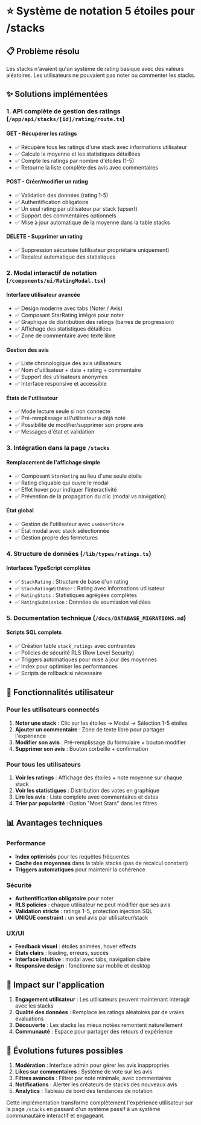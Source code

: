# ⭐ Système de notation 5 étoiles pour /stacks

## 📋 Problème résolu
Les stacks n'avaient qu'un système de rating basique avec des valeurs aléatoires. Les utilisateurs ne pouvaient pas noter ou commenter les stacks.

## ✨ Solutions implémentées

### 1. API complète de gestion des ratings (`/app/api/stacks/[id]/rating/route.ts`)

#### GET - Récupérer les ratings
- ✅ Récupère tous les ratings d'une stack avec informations utilisateur
- ✅ Calcule la moyenne et les statistiques détaillées
- ✅ Compte les ratings par nombre d'étoiles (1-5)
- ✅ Retourne la liste complète des avis avec commentaires

#### POST - Créer/modifier un rating
- ✅ Validation des données (rating 1-5)
- ✅ Authentification obligatoire
- ✅ Un seul rating par utilisateur par stack (upsert)
- ✅ Support des commentaires optionnels
- ✅ Mise à jour automatique de la moyenne dans la table stacks

#### DELETE - Supprimer un rating
- ✅ Suppression sécurisée (utilisateur propriétaire uniquement)
- ✅ Recalcul automatique des statistiques

### 2. Modal interactif de notation (`/components/ui/RatingModal.tsx`)

#### Interface utilisateur avancée
- ✅ Design moderne avec tabs (Noter / Avis)
- ✅ Composant StarRating intégré pour noter
- ✅ Graphique de distribution des ratings (barres de progression)
- ✅ Affichage des statistiques détaillées
- ✅ Zone de commentaire avec texte libre

#### Gestion des avis
- ✅ Liste chronologique des avis utilisateurs
- ✅ Nom d'utilisateur + date + rating + commentaire
- ✅ Support des utilisateurs anonymes
- ✅ Interface responsive et accessible

#### États de l'utilisateur
- ✅ Mode lecture seule si non connecté
- ✅ Pré-remplissage si l'utilisateur a déjà noté
- ✅ Possibilité de modifier/supprimer son propre avis
- ✅ Messages d'état et validation

### 3. Intégration dans la page `/stacks`

#### Remplacement de l'affichage simple
- ✅ Composant `StarRating` au lieu d'une seule étoile
- ✅ Rating cliquable qui ouvre le modal
- ✅ Effet hover pour indiquer l'interactivité
- ✅ Prévention de la propagation du clic (modal vs navigation)

#### État global
- ✅ Gestion de l'utilisateur avec `useUserStore`
- ✅ État modal avec stack sélectionnée
- ✅ Gestion propre des fermetures

### 4. Structure de données (`/lib/types/ratings.ts`)

#### Interfaces TypeScript complètes
- ✅ `StackRating` : Structure de base d'un rating
- ✅ `StackRatingWithUser` : Rating avec informations utilisateur
- ✅ `RatingStats` : Statistiques agrégées complètes
- ✅ `RatingSubmission` : Données de soumission validées

### 5. Documentation technique (`/docs/DATABASE_MIGRATIONS.md`)

#### Scripts SQL complets
- ✅ Création table `stack_ratings` avec contraintes
- ✅ Policies de sécurité RLS (Row Level Security)
- ✅ Triggers automatiques pour mise à jour des moyennes
- ✅ Index pour optimiser les performances
- ✅ Scripts de rollback si nécessaire

## 🎯 Fonctionnalités utilisateur

### Pour les utilisateurs connectés
1. **Noter une stack** : Clic sur les étoiles → Modal → Sélection 1-5 étoiles
2. **Ajouter un commentaire** : Zone de texte libre pour partager l'expérience
3. **Modifier son avis** : Pré-remplissage du formulaire + bouton modifier
4. **Supprimer son avis** : Bouton corbeille + confirmation

### Pour tous les utilisateurs
1. **Voir les ratings** : Affichage des étoiles + note moyenne sur chaque stack
2. **Voir les statistiques** : Distribution des votes en graphique
3. **Lire les avis** : Liste complète avec commentaires et dates
4. **Trier par popularité** : Option "Most Stars" dans les filtres

## 📊 Avantages techniques

### Performance
- **Index optimisés** pour les requêtes fréquentes
- **Cache des moyennes** dans la table stacks (pas de recalcul constant)
- **Triggers automatiques** pour maintenir la cohérence

### Sécurité
- **Authentification obligatoire** pour noter
- **RLS policies** : chaque utilisateur ne peut modifier que ses avis
- **Validation stricte** : ratings 1-5, protection injection SQL
- **UNIQUE constraint** : un seul avis par utilisateur/stack

### UX/UI
- **Feedback visuel** : étoiles animées, hover effects
- **États clairs** : loading, erreurs, succès
- **Interface intuitive** : modal avec tabs, navigation claire
- **Responsive design** : fonctionne sur mobile et desktop

## 🚀 Impact sur l'application

1. **Engagement utilisateur** : Les utilisateurs peuvent maintenant interagir avec les stacks
2. **Qualité des données** : Remplace les ratings aléatoires par de vraies évaluations
3. **Découverte** : Les stacks les mieux notées remontent naturellement
4. **Communauté** : Espace pour partager des retours d'expérience

## 🔮 Évolutions futures possibles

1. **Modération** : Interface admin pour gérer les avis inappropriés
2. **Likes sur commentaires** : Système de vote sur les avis
3. **Filtres avancés** : Filtrer par note minimale, avec commentaires
4. **Notifications** : Alerter les créateurs de stacks des nouveaux avis
5. **Analytics** : Tableau de bord des tendances de notation

Cette implémentation transforme complètement l'expérience utilisateur sur la page `/stacks` en passant d'un système passif à un système communautaire interactif et engageant.